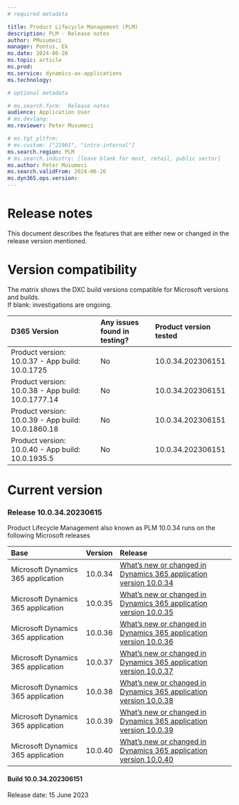 ```yaml
---
# required metadata

title: Product Lifecycle Management (PLM)
description: PLM - Release notes
author: PMusumeci
manager: Pontus, Ek
ms.date: 2024-06-26
ms.topic: article
ms.prod: 
ms.service: dynamics-ax-applications
ms.technology: 

# optional metadata

# ms.search.form:  Release notes
audience: Application User
# ms.devlang: 
ms.reviewer: Peter Musumeci

# ms.tgt_pltfrm: 
# ms.custom: ["21901", "intro-internal"]
ms.search.region: PLM
# ms.search.industry: [leave blank for most, retail, public sector]
ms.author: Peter Musumeci
ms.search.validFrom: 2024-06-26
ms.dyn365.ops.version: 
---
```


# Release notes
This document describes the features that are either new or changed in the release version mentioned.

# Version compatibility
The matrix shows the DXC build versions compatible for Microsoft versions and builds. <br>
If blank: investigations are ongoing. <br>

D365 Version	  | Any issues found in testing?	  | Product version tested
:--       	  |:--           			  |:--
Product version: 10.0.37   - App build: 10.0.1725	  | No	          | 10.0.34.202306151
Product version: 10.0.38   - App build: 10.0.1777.14	  | No				          | 10.0.34.202306151
Product version: 10.0.39   - App build: 10.0.1860.18	  | No				          | 10.0.34.202306151
Product version: 10.0.40   - App build: 10.0.1935.5	  | No	| 10.0.34.202306151


# Current version

### Release 10.0.34.20230615

Product Lifecycle Management also known as  PLM 10.0.34 runs on the following Microsoft releases

Base	  | Version	  | Release
:--       |:--            |:--
Microsoft Dynamics 365 application	| 10.0.34	  | [What’s new or changed in Dynamics 365 application version 10.0.34](https://docs.microsoft.com/en-us/dynamics365/finance/get-started/whats-new-changed-10-0-34)
Microsoft Dynamics 365 application	| 10.0.35	  | [What’s new or changed in Dynamics 365 application version 10.0.35](https://docs.microsoft.com/en-us/dynamics365/finance/get-started/whats-new-changed-10-0-35)
Microsoft Dynamics 365 application	| 10.0.36	  | [What’s new or changed in Dynamics 365 application version 10.0.36](https://docs.microsoft.com/en-us/dynamics365/finance/get-started/whats-new-changed-10-0-36)
Microsoft Dynamics 365 application	| 10.0.37	  | [What’s new or changed in Dynamics 365 application version 10.0.37](https://docs.microsoft.com/en-us/dynamics365/finance/get-started/whats-new-changed-10-0-37)
Microsoft Dynamics 365 application	| 10.0.38	  | [What’s new or changed in Dynamics 365 application version 10.0.38](https://docs.microsoft.com/en-us/dynamics365/finance/get-started/whats-new-changed-10-0-38)
Microsoft Dynamics 365 application	| 10.0.39	  | [What’s new or changed in Dynamics 365 application version 10.0.39](https://docs.microsoft.com/en-us/dynamics365/finance/get-started/whats-new-changed-10-0-39)
Microsoft Dynamics 365 application	| 10.0.40	  | [What’s new or changed in Dynamics 365 application version 10.0.40](https://docs.microsoft.com/en-us/dynamics365/finance/get-started/whats-new-changed-10-0-40)

#### Build 10.0.34.202306151
Release date: 15 June 2023 <br>
